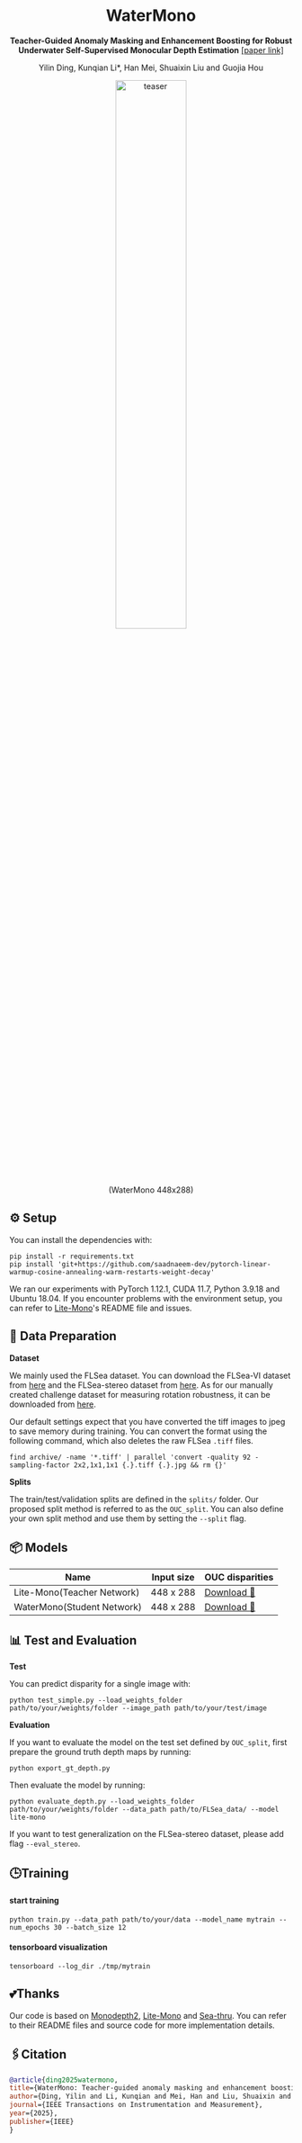 <div id="top" align="center">
  
# WaterMono 
**Teacher-Guided Anomaly Masking and Enhancement Boosting for Robust Underwater Self-Supervised Monocular Depth Estimation**
  [[paper link]](https://ieeexplore.ieee.org/abstract/document/10937915)
  
  Yilin Ding, Kunqian Li*, Han Mei, Shuaixin Liu and Guojia Hou
  
<img src="./assets/sample.gif" width="50%" alt="teaser" align=center />

(WaterMono 448x288) 
  
</div>

## ⚙️ Setup

You can install the dependencies with:
```shell
pip install -r requirements.txt
pip install 'git+https://github.com/saadnaeem-dev/pytorch-linear-warmup-cosine-annealing-warm-restarts-weight-decay'
```
We ran our experiments with PyTorch 1.12.1, CUDA 11.7, Python 3.9.18 and Ubuntu 18.04.
 If you encounter problems with the environment setup, you can refer to [Lite-Mono](https://github.com/noahzn/Lite-Mono)'s README file and issues.

## 💾 Data Preparation
**Dataset**

We mainly used the FLSea dataset. You can download the FLSea-VI dataset from [here](https://www.kaggle.com/datasets/viseaonlab/flsea-vi) 
and the FLSea-stereo dataset from [here](https://www.kaggle.com/datasets/viseaonlab/flsea-stereo). 
 As for our manually created challenge dataset for measuring rotation robustness, it can be downloaded from [here](https://drive.google.com/file/d/1C_r4OYnqXVy0gCnSiAfq-MxAPI7xVesz/view?usp=sharing).

Our default settings expect that you have converted the tiff images to jpeg to save memory during training. You can convert the format using the following command, which also deletes the raw FLSea `.tiff` files.

    find archive/ -name '*.tiff' | parallel 'convert -quality 92 -sampling-factor 2x2,1x1,1x1 {.}.tiff {.}.jpg && rm {}'

**Splits**

The train/test/validation splits are defined in the `splits/` folder.
Our proposed split method is referred to as the `OUC_split`. 
You can also define your own split method and use them by setting the `--split` flag.

## 📦 Models

| Name                       | Input size | OUC disparities                       |
|----------------------------|------------|--------------------------------------|
| Lite-Mono(Teacher Network) | 448 x 288  | [Download 🔗](https://drive.google.com/drive/folders/16MyoFIiVTm34hUq50YGhKV2sZa0jB3o8?usp=sharing)|
| WaterMono(Student Network) | 448 x 288  | [Download 🔗](https://drive.google.com/drive/folders/1VuTUXKWjytGWsysmnU9qPrGErGcHtRNS?usp=sharing) |




## 📊 Test and Evaluation
**Test**

You can predict disparity for a single image with:

    python test_simple.py --load_weights_folder path/to/your/weights/folder --image_path path/to/your/test/image

**Evaluation**

If you want to evaluate the model on the test set defined by `OUC_split`, first prepare the ground truth depth maps by running:

    python export_gt_depth.py

Then evaluate the model by running:

    python evaluate_depth.py --load_weights_folder path/to/your/weights/folder --data_path path/to/FLSea_data/ --model lite-mono

If you want to test generalization on the FLSea-stereo dataset, please add flag `--eval_stereo`.

## 🕒Training
#### start training
    python train.py --data_path path/to/your/data --model_name mytrain --num_epochs 30 --batch_size 12
    
#### tensorboard visualization
    tensorboard --log_dir ./tmp/mytrain

## 💕Thanks
Our code is based on [Monodepth2](https://github.com/nianticlabs/monodepth2), [Lite-Mono](https://github.com/noahzn/Lite-Mono) and [Sea-thru](https://github.com/hainh/sea-thru). You can refer to their README files and source code for more implementation details. 

## 🖇️Citation

  ```bibtex
  @article{ding2025watermono,
  title={WaterMono: Teacher-guided anomaly masking and enhancement boosting for robust underwater self-supervised monocular depth estimation},
  author={Ding, Yilin and Li, Kunqian and Mei, Han and Liu, Shuaixin and Hou, Guojia},
  journal={IEEE Transactions on Instrumentation and Measurement},
  year={2025},
  publisher={IEEE}
  }
